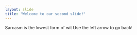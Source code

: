 ```yaml
---
layout: slide
title: "Welcome to our second slide!"
---
```

Sarcasm is the lowest form of wit
Use the left arrow to go back!

